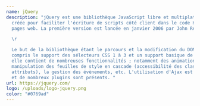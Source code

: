 ```yaml
---
name: jQuery
description: "jQuery est une bibliothèque JavaScript libre et multiplateforme
  créée pour faciliter l'écriture de scripts côté client dans le code HTML des
  pages web. La première version est lancée en janvier 2006 par John Resig.\r

  \r

  Le but de la bibliothèque étant le parcours et la modification du DOM (y
  compris le support des sélecteurs CSS 1 à 3 et un support basique de XPath),
  elle contient de nombreuses fonctionnalités ; notamment des animations, la
  manipulation des feuilles de style en cascade (accessibilité des classes et
  attributs), la gestion des évènements, etc. L'utilisation d'Ajax est facilitée
  et de nombreux plugins sont présents. "
url: https://jquery.com/
logo: /uploads/logo-jquery.png
color: "#0769ad"
---
```

